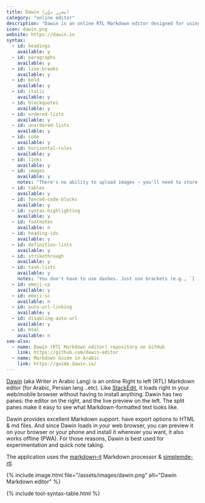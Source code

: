 ```yaml
---
title: Dawin (محرر دوّن)
category: "online editor"
description: "Dawin is an online RTL Markdown editor designed for using anywhere & Offline"
icon: dawin.png
website: https://dawin.io
syntax:
  - id: headings
    available: y
  - id: paragraphs
    available: y
  - id: line-breaks
    available: y
  - id: bold
    available: y
  - id: italic
    available: y
  - id: blockquotes
    available: y
  - id: ordered-lists
    available: y
  - id: unordered-lists
    available: y
  - id: code
    available: y
  - id: horizontal-rules
    available: y
  - id: links
    available: y
  - id: images
    available: y
    notes: "There's no ability to upload images — you'll need to store the images on another server."
  - id: tables
    available: y
  - id: fenced-code-blocks
    available: y
  - id: syntax-highlighting
    available: y
  - id: footnotes
    available: n
  - id: heading-ids
    available: y
  - id: definition-lists
    available: y
  - id: strikethrough
    available: y
  - id: task-lists
    available: y
    notes: "You don't have to use dashes. Just use brackets (e.g., `[ ]`)."
  - id: emoji-cp
    available: y
  - id: emoji-sc
    available: n
  - id: auto-url-linking
    available: y
  - id: disabling-auto-url
    available: y
  - id: html
    available: n
see-also:
  - name: Dawin (RTL Markdown editor) repository on GitHub
    link: https://github.com/dawin-editor
  - name: Markdown Guide in Arabic
    link: https://guide.dawin.io/
---
```


[Dawin](https://www.dawin.io/) (aka Writer in Arabic Lang) is an online Right to left (RTL) Markdown editor (for Arabic, Persian lang ..etc). Like [StackEdit](/tools/stackedit/), it loads right in your web/mobile browser without having to install anything. Dawin has two panes: the editor on the right, and the live preview on the left. The split panes make it easy to see what Markdown-formatted text looks like.

Dawin provides excellent Markdown support. have export options to HTML & md files. And since Dawin loads in your web browser, you can preview it on your browser or your phone and install it wherever you want, it also works offline (PWA). For those reasons, Dawin is best used for experimentation and quick note taking.

The application uses the [markdown-it](https://github.com/markdown-it/markdown-it) Markdown processor & [simplemde-rtl](https://github.com/imAbdelhadi/simplemde-rtl).

{% include image.html file="/assets/images/dawin.png" alt="Dawin Markdown editor" %}

{% include tool-syntax-table.html %}
